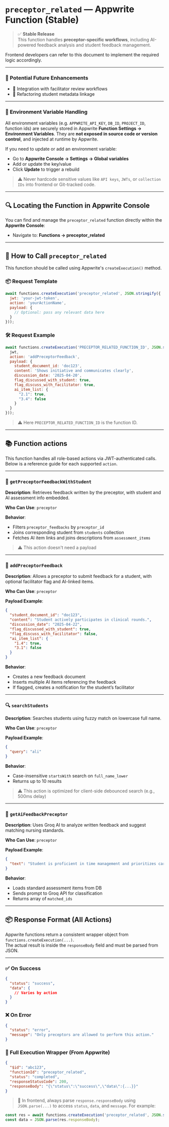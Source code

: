 # `preceptor_related` — Appwrite Function (Stable)

> ✅ **Stable Release**  
> This function handles **preceptor-specific workflows**, including AI-powered feedback analysis and student feedback management.

Frontend developers can refer to this document to implement the required logic accordingly.



---

### 🔮 Potential Future Enhancements

- 🧠 Integration with facilitator review workflows
- 🔁 Refactoring student metadata linkage



---

### 🔐 Environment Variable Handling

All environment variables (e.g. `APPWRITE_API_KEY`, `DB_ID`, `PROJECT_ID`, function ids) are securely stored in Appwrite **Function Settings → Environment Variables**. They are **not exposed in source code or version control**, and injected at runtime by Appwrite.

If you need to update or add an environment variable:

- Go to **Appwrite Console → Settings → Global variables**
- Add or update the key/value
- Click **Update** to trigger a rebuild

> ⚠️ Never hardcode sensitive values like `API keys`, `JWTs`, or `collection IDs` into frontend or Git-tracked code.



---

## 🔍 Locating the Function in Appwrite Console

You can find and manage the `preceptor_related` function directly within the **Appwrite Console**:

- Navigate to: **Functions → preceptor_related**

  



---

## 🚀 How to Call `preceptor_related`

This function should be called using Appwrite's `createExecution()` method.

### 📦 Request Template

```js
await functions.createExecution('preceptor_related', JSON.stringify({
  jwt: 'your-jwt-token',
  action: 'yourActionName',
  payload: {
    // Optional: pass any relevant data here
  }
}));
```

### 🛠 Request Example

```js
await functions.createExecution('PRECEPTOR_RELATED_FUNCTION_ID', JSON.stringify({
  jwt,
  action: 'addPreceptorFeedback',
  payload: {
    student_document_id: 'doc123',
    content: 'Shows initiative and communicates clearly',
    discussion_date: '2025-04-20',
    flag_discussed_with_student: true,
    flag_discuss_with_facilitator: true,
    ai_item_list: {
      "2.1": true,
      "3.4": false
    }
  }
}));
```

> ⚠️ Here `PRECEPTOR_RELATED_FUNCTION_ID` is the function ID.



---

## 📚 Function actions

This function handles all role-based actions via JWT-authenticated calls. Below is a reference guide for each supported `action`.



------

### 🔁 `getPreceptorFeedbackWithStudent`

**Description**: Retrieves feedback written by the preceptor, with student and AI assessment info embedded.

**Who Can Use**: `preceptor`

**Behavior**:

- Filters `preceptor_feedbacks` by `preceptor_id`
- Joins corresponding student from `students` collection
- Fetches AI item links and joins descriptions from `assessment_items`

> ⚠️ This action doesn't need a payload



------

### 📝 `addPreceptorFeedback`

**Description**: Allows a preceptor to submit feedback for a student, with optional facilitator flag and AI-linked items.

**Who Can Use**: `preceptor`

**Payload Example**:

```json
{
  "student_document_id": "doc123",
  "content": "Student actively participates in clinical rounds.",
  "discussion_date": "2025-04-22",
  "flag_discussed_with_student": true,
  "flag_discuss_with_facilitator": false,
  "ai_item_list": {
    "1.4": true,
    "3.1": false
  }
}
```

**Behavior**:

- Creates a new feedback document
- Inserts multiple AI items referencing the feedback
- If flagged, creates a notification for the student’s facilitator



------

### 🔍 `searchStudents`

**Description**: Searches students using fuzzy match on lowercase full name.

**Who Can Use**: `preceptor`

**Payload Example**:

```json
{
  "query": "ali"
}
```

**Behavior**:

- Case-insensitive `startsWith` search on `full_name_lower`
- Returns up to 10 results

> ⚠️ This action is optimized for client-side debounced search (e.g., 500ms delay)



------

### 🤖 `getAiFeedbackPreceptor`

**Description**: Uses Groq AI to analyze written feedback and suggest matching nursing standards.

**Who Can Use**: `preceptor`

**Payload Example**:

```json
{
  "text": "Student is proficient in time management and prioritizes care tasks."
}
```

**Behavior**:

- Loads standard assessment items from DB
- Sends prompt to Groq API for classification
- Returns array of `matched_ids`



------

## 📦 Response Format (All Actions)

Appwrite functions return a consistent wrapper object from `functions.createExecution(...)`.  
The actual result is inside the `responseBody` field and must be parsed from JSON.



---

### ✅ On Success

```json
{
  "status": "success",
  "data": {
    // Varies by action
  }
}
```

### ❌ On Error

```json
{
  "status": "error",
  "message": "Only preceptors are allowed to perform this action."
}
```

### 📌 Full Execution Wrapper (From Appwrite)

```json
{
  "$id": "abc123",
  "functionId": "preceptor_related",
  "status": "completed",
  "responseStatusCode": 200,
  "responseBody": "{\"status\":\"success\",\"data\":{...}}"
}
```

> 📌 In frontend, always parse `response.responseBody` using `JSON.parse(...)` to access `status`, `data`, and `message`. For example:

```js
const res = await functions.createExecution('preceptor_related', JSON.stringify({...}));
const data = JSON.parse(res.responseBody);
```
